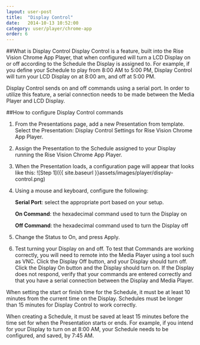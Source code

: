 ```yaml
---
layout: user-post
title:  "Display Control"
date:   2014-10-13 10:52:00
category: user/player/chrome-app
order: 6
---
```


##What is Display Control
Display Control is a feature, built into the Rise Vision Chrome App Player, that when configured will turn a LCD Display on or off according to the Schedule the Display is assigned to. For example, if you define your Schedule to play from 8:00 AM to 5:00 PM, Display Control will turn your LCD Display on at 8:00 am, and off at 5:00 PM.

Display Control sends on and off commands using a serial port. In order to utilize this feature, a serial connection needs to be made between the Media Player and LCD Display.

##How to configure Display Control commands
1. From the Presentations page, add a new Presentation from template. Select the Presentation: Display Control Settings for Rise Vision Chrome App Player.
2. Assign the Presentation to the Schedule assigned to your Display running the Rise Vision Chrome App Player.
3. When the Presentation loads, a configuration page will appear that looks like this:
![Step 1]({{ site.baseurl }}assets/images/player/display-control.png)

4. Using a mouse and keyboard, configure the following:

	**Serial Port**: select the appropriate port based on your setup.
	
	 **On Command**: the hexadecimal command used to turn the Display on
	 
	**Off Command**: the hexadecimal command used to turn the Display off

5. Change the Status to On, and press Apply.
6. Test turning your Display on and off. To test that Commands are working correctly, you will need to remote into the Media Player using a tool such as VNC. Click the Display Off button, and your Display should turn off. Click the Display On button and the Display should turn on. If the Display does not respond, verify that your commands are entered correctly and that you have a serial connection between the Display and Media Player.


When setting the start or finish time for the Schedule, it must be at least 10 minutes from the current time on the Display. Schedules must be longer than 15 minutes for Display Control to work correctly.

When creating a  Schedule, it must be saved at least 15 minutes before the time set for when the Presentation starts or ends.  For example, if you intend for your Display to turn on at 8:00 AM, your Schedule needs to be configured, and saved, by 7:45 AM.
